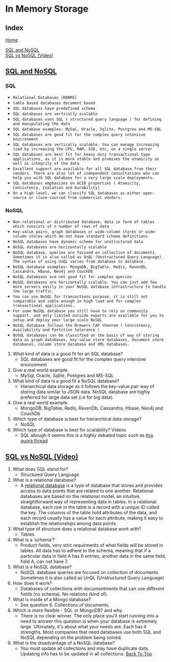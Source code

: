 # In Memory Storage

## Index

[Home](../README.md)  

[SQL and NoSQL](#sql-and-nosql)  
[SQL vs NoSQL (Video)](#sql-vs-nosql-video)

## [SQL and NoSQL](https://www.thegeekstuff.com/2014/01/sql-vs-nosql-db/?utm_source=tuicool)

### SQL

- `Relational Databases (RDBMS)`
- `table based databases document based`
- `SQL databases have predefined schema`
- `SQL databases are vertically scalable`
- `SQL databases uses SQL ( structured query language ) for defining and manipulating the data`
- `SQL database examples: MySql, Oracle, Sqlite, Postgres and MS-SQL`
- `SQL databases are good fit for the complex query intensive environment`
- `SQL databases are vertically scalable. You can manage increasing load by increasing the CPU, RAM, SSD, etc, on a single server`
- `SQL databases are best fit for heavy duty transactional type applications, as it is more stable and promises the atomicity as well as integrity of the data`
- `Excellent support are available for all SQL database from their vendors. There are also lot of independent consultations who can help you with SQL database for a very large scale deployments.`
- `SQL databases emphasizes on ACID properties ( Atomicity, Consistency, Isolation and Durability)`
- `On a high-level, we can classify SQL databases as either open-source or close-sourced from commercial vendors.`

### NoSQL

- `Non-relational or distributed database, data in form of tables which consists of n number of rows of data`
- `Key-value pairs, graph databases or wide-column stores or wide-column stores which do not have standard schema definitions`
- `NoSQL databases have dynamic schema for unstructured data`
- `NoSQL databases are horizontally scalable`
- `NoSQL database, queries are focused on collection of documents. Sometimes it is also called as UnQL (Unstructured Query Language). The syntax of using UnQL varies from database to database.`
- `NoSQL database examples: MongoDB, BigTable, Redis, RavenDb, Cassandra, Hbase, Neo4j and CouchDb`
- `NoSQL databases are not good fit for complex queries`
- `NoSQL databases are horizontally scalable. You can just add few more servers easily in your NoSQL database infrastructure to handle the large traffic.`
- `You can use NoSQL for transactions purpose, it is still not comparable and sable enough in high load and for complex transactional applications.`
- `For some NoSQL database you still have to rely on community support, and only limited outside experts are available for you to setup and deploy your large scale NoSQL`
- `NoSQL database follows the Brewers CAP theorem ( Consistency, Availability and Partition tolerance )`
- `NoSQL databases can be classified on the basis of way of storing data as graph databases, key-value store databases, document store databases, column store database and XML databases.`

1. What kind of data is a good fit for an SQL database?
   - SQL databases are good fit for the complex query intensive environment
2. Give a real world example.
   - MySql, Oracle, Sqlite, Postgres and MS-SQL
3. What kind of data is a good fit a NoSQL database?
   - Hierarchical data storage as it follows the key-value pair way of storing data similar to JSON data. NoSQL database are highly preferred for large data set (i.e for big data).
4. Give a real world example.
   - MongoDB, BigTable, Redis, RavenDb, Cassandra, Hbase, Neo4j and CouchDb
5. Which type of database is best for hierarchical data storage?
   - NoSQL
6. Which type of database is best for scalability?
Videos
   - SQL altough it seems this is a highly debated topic such as [this quora thread](https://www.quora.com/Why-is-SQL-preferred-over-NoSQL-for-storing-videos-images-and-other-unstructured-data)

## [SQL vs NoSQL (Video)](https://www.youtube.com/watch?v=ZS_kXvOeQ5Y)

1. What does SQL stand for?
   - Structured Query Language
2. What is a relational database?
   - A [relational database](https://www.oracle.com/database/what-is-a-relational-database) is a type of database that stores and provides access to data points that are related to one another. Relational databases are based on the relational model, an intuitive, straightforward way of representing data in tables. In a relational database, each row in the table is a record with a unique ID called the key. The columns of the table hold attributes of the data, and each record usually has a value for each attribute, making it easy to establish the relationships among data points.
3. What type of structure does a relational database work with?
   - Tables
4. What is a ‘schema’?
   - Product fields, very stric requirments of what fields will be stored in tables. All data has to adhere to the schema, meaning that if a particular data in field A has 6 entries, another data in the same field, field A, can not have 7.
5. What is a NoSQL database?
   - NoSQL database queries are focused on collection of documents. Sometimes it is also called as UnQL (Unstructured Query Language)
6. How does it work?
   - Databases of collections with documentments that can use different fields (no schema).  No relations (kind of).
7. What is inside of a Mongo database?
   - See question 6.  Collections of documents.
8. Which is more flexible - SQL or MongoDB? and why.
   - There is no clear winner. The only place you'll start running into a need to answer this question is when your database is extremely large. Ultimately, it's about what your needs are.  Each has it strengths.  Most companies that need databases use both SQL and NoSQL depending on the problem being solved.
9. What is the disadvantage of a NoSQL database?
   - You must update all collections and may have duplicate data.  Updating info has to be updated in all collections.
[Back To Top](#index)
